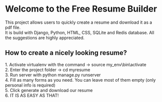 <h1>Welcome to the Free Resume Builder</h1>
This project allows users to quickly create a resume and download it as a pdf file. <br>
It is build with Django, Python, HTML, CSS, SQLite and Redis database. All the suggestions are highly appreciated.

<h2>How to create a nicely looking resume?</h2>
1. Activate virtualenv with the command -> source my_env\bin\activate <br>
2. Enter the project folder -> cd myresume <br>
3. Run server with python manage.py runserver <br>
4. Fill as many forms as you need. You can leave most of them empty (only personal info is required) <br>
5. Click generate and download our resume <br>
6. IT IS AS EASY AS THAT! <br>
